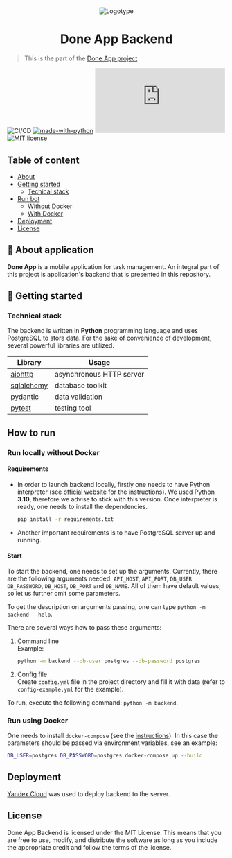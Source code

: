 #
<div align="center" height="130px">
  <img src="https://user-images.githubusercontent.com/50231750/209449225-e860408f-5de9-4c8e-ad26-970e514031a6.png" alt="Logotype"/><br/>
  <h1> Done App Backend </h1>
  <p></p>
</div>

> This is the part of the [Done App project](https://github.com/EQSP-Task-Manager)

![CI/CD](https://github.com/EQSP-Task-Manager/backend/actions/workflows/ci-cd-main.yml/badge.svg?branch=main)
[![made-with-python](https://img.shields.io/badge/Made%20with-Python-1f425f.svg)](https://www.python.org/)
[![GitHub latest commit](https://badgen.net/github/last-commit/Naereen/Strapdown.js)](https://github.com/EQSP-Task-Manager/backend/commit/)
[![MIT license](https://img.shields.io/badge/License-MIT-blue.svg)](https://lbesson.mit-license.org/)

## Table of content
- [About](#about)
- [Getting started](#getting-started)
  - [Techical stack](#tech-stack)
- [Run bot](#run)
  - [Without Docker](#without-docker)
  - [With Docker](#with-docker)
- [Deployment](#deploy)
- [License](#license)


## 📎 About application <a name="about"></a>
**Done App** is a mobile application for task management.
 An integral part of this project is application's backend that is presented in this repository.

## 📌 Getting started <a name="getting-started"></a>

### Technical stack <a name="tech-stack"></a>

The backend is written in **Python** programming language and uses PostgreSQL to stora data.
For the sake of convenience of development, several powerful libraries are utilized. 

| Library                                        | Usage                    |
|------------------------------------------------|--------------------------|
| [aiohttp](https://docs.aiohttp.org/en/stable/) | asynchronous HTTP server |
| [sqlalchemy](https://www.sqlalchemy.org/)      | database toolkit         |
 | [pydantic](https://docs.pydantic.dev/)         | data validation          |
| [pytest](https://docs.pytest.org/en/7.2.x/)    | testing tool             |  

## How to run <a name="run"></a>

### Run locally without Docker <a name="without-docker"></a>

#### Requirements

- In order to launch backend locally, firstly one needs to have Python interpreter
  (see [official website](https://www.python.org/downloads/) for the instructions). 
  We used Python **3.10**, therefore we advise to stick with this version. 
  Once interpreter is ready, one needs to install the dependencies.
  ```bash
  pip install -r requirements.txt
  ```

- Another important requirements is to have PostgreSQL server up and running.

#### Start

To start the backend, one needs to set up the arguments.
Currently, there are the following arguments needed:
`API_HOST`, `API_PORT`, `DB_USER` `DB_PASSWORD`, `DB_HOST`, `DB_PORT` and `DB_NAME`.
All of them have default values, so let us further omit some parameters.

To get the description on arguments passing, one can type `python -m backend --help`.

There are several ways how to pass these arguments:

  1) Command line  
     Example:  
     ```bash
     python -m backend --db-user postgres --db-password postgres
     ```

  2) Config file  
     Create `config.yml` file in the project directory and fill it with data (refer to `config-example.yml` for the example).
 
To run, execute the following command: `python -m backend`.
   
### Run using Docker <a name="with-docker"></a>

One needs to install `docker-compose` (see the [instructions](https://docs.docker.com/compose/install/)).
In this case the parameters should be passed via environment variables, see an example:
```bash
DB_USER=postgres DB_PASSWORD=postgres docker-compose up --build
```

## Deployment <a name="deploy"></a>
[Yandex Cloud](https://cloud.yandex.ru/) was used to deploy backend to the server.

## License <a name="license"></a>
Done App Backend is licensed under the MIT License.
This means that you are free to use, modify, and distribute the software as long as you include the appropriate credit and follow the terms of the license.